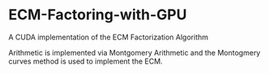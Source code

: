 # ECM-Factoring-with-GPU
A CUDA implementation of the ECM Factorization Algorithm

Arithmetic is implemented via Montgomery Arithmetic and the Montogmery curves method is used to implement the ECM.
